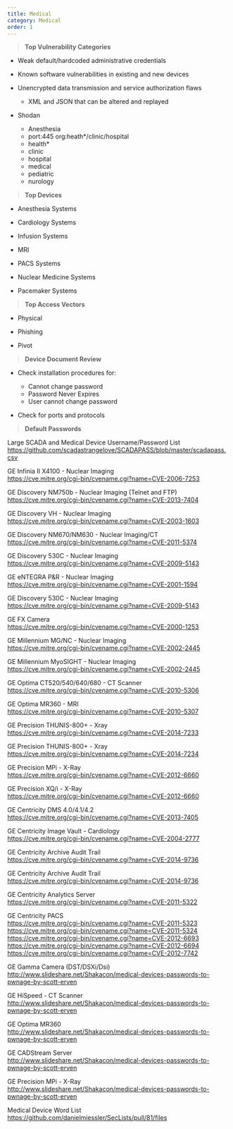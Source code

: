 ```yaml
---
title: Medical
category: Medical
order: 1
---
```


> **Top Vulnerability Categories** 

* Weak default/hardcoded administrative credentials

* Known software vulnerabilities in existing and new devices

* Unencrypted data transmission and service authorization flaws
	* XML and JSON that can be altered and replayed

* Shodan
	* Anesthesia
	* port:445 org:heath*/clinic/hospital
	* health*
	* clinic
	* hospital
	* medical
	* pediatric
	* nurology

> **Top Devices** 

* Anesthesia Systems

* Cardiology Systems

* Infusion Systems

* MRI

* PACS Systems

* Nuclear Medicine Systems

* Pacemaker Systems

> **Top Access Vectors** 

* Physical

* Phishing

* Pivot

> **Device Document Review** 

* Check installation procedures for:
	* Cannot change password
	* Password Never Expires
	* User cannot change password

* Check for ports and protocols 



> **Default Passwords**

Large SCADA and Medical Device Username/Password List<br>
<https://github.com/scadastrangelove/SCADAPASS/blob/master/scadapass.csv>

GE Infinia II X4100 - Nuclear Imaging<br>
<https://cve.mitre.org/cgi-bin/cvename.cgi?name=CVE-2006-7253>

GE Discovery NM750b - Nuclear Imaging (Telnet and FTP)<br>
<https://cve.mitre.org/cgi-bin/cvename.cgi?name=CVE-2013-7404>

GE Discovery VH - Nuclear Imaging<br>
<https://cve.mitre.org/cgi-bin/cvename.cgi?name=CVE-2003-1603>

GE Discovery NM670/NM630 - Nuclear Imaging/CT<br>
<https://cve.mitre.org/cgi-bin/cvename.cgi?name=CVE-2011-5374>

GE Discovery 530C - Nuclear Imaging<br>
<https://cve.mitre.org/cgi-bin/cvename.cgi?name=CVE-2009-5143>

GE eNTEGRA P&R - Nuclear Imaging<br>
<https://cve.mitre.org/cgi-bin/cvename.cgi?name=CVE-2001-1594>

GE Discovery 530C - Nuclear Imaging<br>
<https://cve.mitre.org/cgi-bin/cvename.cgi?name=CVE-2009-5143>

GE FX Camera<br>
<https://cve.mitre.org/cgi-bin/cvename.cgi?name=CVE-2000-1253>

GE Millennium MG/NC - Nuclear Imaging<br>
<https://cve.mitre.org/cgi-bin/cvename.cgi?name=CVE-2002-2445>

GE Millennium MyoSIGHT - Nuclear Imaging<br>
<https://cve.mitre.org/cgi-bin/cvename.cgi?name=CVE-2002-2445>

GE Optima CT520/540/640/680 - CT Scanner<br>
<https://cve.mitre.org/cgi-bin/cvename.cgi?name=CVE-2010-5306>

GE Optima MR360 - MRI <br>
<https://cve.mitre.org/cgi-bin/cvename.cgi?name=CVE-2010-5307>

GE Precision THUNIS-800+ - Xray<br>
<https://cve.mitre.org/cgi-bin/cvename.cgi?name=CVE-2014-7233>

GE Precision THUNIS-800+ - Xray<br>
<https://cve.mitre.org/cgi-bin/cvename.cgi?name=CVE-2014-7234>

GE Precision MPi - X-Ray<br>
<https://cve.mitre.org/cgi-bin/cvename.cgi?name=CVE-2012-6660>

GE Precision XQ/i - X-Ray<br>
<https://cve.mitre.org/cgi-bin/cvename.cgi?name=CVE-2012-6660>

GE Centricity DMS 4.0/4.1/4.2<br>
<https://cve.mitre.org/cgi-bin/cvename.cgi?name=CVE-2013-7405>

GE Centricity Image Vault - Cardiology<br>
<https://cve.mitre.org/cgi-bin/cvename.cgi?name=CVE-2004-2777>

GE Centricity Archive Audit Trail<br>
https://cve.mitre.org/cgi-bin/cvename.cgi?name=CVE-2014-9736

GE Centricity Archive Audit Trail<br>
<https://cve.mitre.org/cgi-bin/cvename.cgi?name=CVE-2014-9736>

GE Centricity Analytics Server<br>
<https://cve.mitre.org/cgi-bin/cvename.cgi?name=CVE-2011-5322>

GE Centricity PACS<br>
<https://cve.mitre.org/cgi-bin/cvename.cgi?name=CVE-2011-5323>
<https://cve.mitre.org/cgi-bin/cvename.cgi?name=CVE-2011-5324>
<https://cve.mitre.org/cgi-bin/cvename.cgi?name=CVE-2012-6693>
<https://cve.mitre.org/cgi-bin/cvename.cgi?name=CVE-2012-6694>
<https://cve.mitre.org/cgi-bin/cvename.cgi?name=CVE-2012-7742>

GE Gamma Camera (DST/DSXi/Dsi)<br>
<http://www.slideshare.net/Shakacon/medical-devices-passwords-to-pwnage-by-scott-erven>

GE HiSpeed - CT Scanner<br>
<http://www.slideshare.net/Shakacon/medical-devices-passwords-to-pwnage-by-scott-erven>

GE Optima MR360<br>
<http://www.slideshare.net/Shakacon/medical-devices-passwords-to-pwnage-by-scott-erven>

GE CADStream Server <br>
<http://www.slideshare.net/Shakacon/medical-devices-passwords-to-pwnage-by-scott-erven>

GE Precision MPi - X-Ray<br>
<http://www.slideshare.net/Shakacon/medical-devices-passwords-to-pwnage-by-scott-erven>

Medical Device Word List<br>
<https://github.com/danielmiessler/SecLists/pull/81/files>



